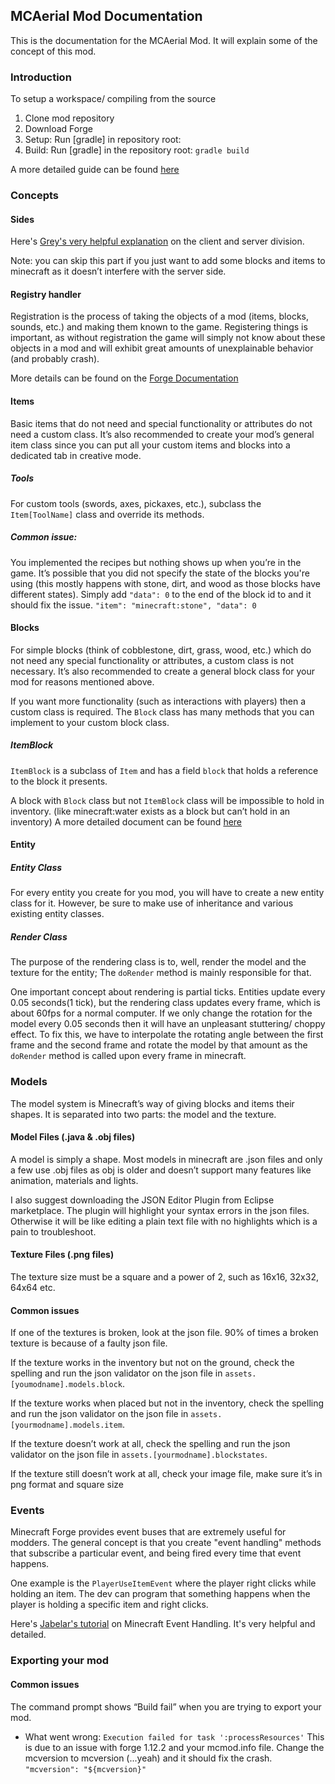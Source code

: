 ## MCAerial Mod Documentation
This is the documentation for the MCAerial Mod. It will explain some of the concept of this mod.

### Introduction

To setup a workspace/ compiling from the source
1. Clone mod repository
2. Download Forge
3. Setup: Run [gradle] in repository root:
4. Build: Run [gradle] in the repository root: `gradle build`

A more detailed guide can be found [here](https://forums.minecraftforge.net/topic/13860-tutorial-getting-started-with-forgegradle/)


### Concepts
#### Sides
Here's [Grey's very helpful explanation](http://greyminecraftcoder.blogspot.com/2013/10/client-server-communication-using.html) on the client and server division.

Note: you can skip this part if you just want to add some blocks and items to minecraft as it doesn’t interfere with the server side.


#### Registry handler
Registration is the process of taking the objects of a mod (items, blocks, sounds, etc.) and making them known to the game. Registering things is important, as without registration the game will simply not know about these objects in a mod and will exhibit great amounts of unexplainable behavior (and probably crash).

More details can be found on the [Forge Documentation](https://mcforge.readthedocs.io/en/1.12.x/concepts/registries/)

#### Items
Basic items that do not need and special functionality or attributes do not need a custom class. It’s also recommended to create your mod’s general item class since you can put all your custom items and blocks into a dedicated tab in creative mode.

##### Tools
For custom tools (swords, axes, pickaxes, etc.), subclass the `Item[ToolName]` class and override its methods.

##### Common issue:
You implemented the recipes but nothing shows up when you’re in the game. It’s possible that you did not specify the state of the blocks you're using (this mostly happens with stone, dirt, and wood as those blocks have different states).  Simply add `"data": 0` to the end of the block id to and it should fix the issue.
`"item": "minecraft:stone", "data": 0`


#### Blocks
For simple blocks (think of cobblestone, dirt, grass, wood, etc.) which do not need any special functionality or attributes, a custom class is not necessary. It’s also recommended to create a general block class for your mod for reasons mentioned above.

If you want more functionality (such as interactions with players) then a custom class is required. The `Block` class has many methods that you can implement to your custom block class.

##### ItemBlock
`ItemBlock` is a subclass of `Item` and has a field `block` that holds a reference to the block it presents.

A block with `Block` class but not `ItemBlock` class will be impossible to hold in inventory. (like minecraft:water exists as a block but can’t hold in an inventory)
A more detailed document can be found [here](https://mcforge.readthedocs.io/en/1.12.x/blocks/blocks/)


#### Entity
##### Entity Class
For every entity you create for you mod, you will have to create a new entity class for it. However, be sure to make use of inheritance and various existing entity classes.

##### Render Class
The purpose of the rendering class is to, well, render the model and the texture for the entity; The `doRender` method is mainly responsible for that.

One important concept about rendering is partial ticks. Entities update every 0.05 seconds(1 tick), but the rendering class updates every frame, which is about 60fps for a normal computer. If we only change the rotation for the model every 0.05 seconds then it will have an unpleasant stuttering/ choppy effect. To fix this, we have to interpolate the rotating angle between the first frame and the second frame and rotate the model by that amount as the `doRender` method is called upon every frame in minecraft.


### Models
The model system is Minecraft’s way of giving blocks and items their shapes. It is separated into two parts: the model and the texture.

#### Model Files (.java & .obj files)
A model is simply a shape. Most models in minecraft are .json files and only a few use .obj files as obj is older and doesn’t support many features like animation, materials and lights.

I also suggest downloading the JSON Editor Plugin from Eclipse marketplace. The plugin will highlight your syntax errors in the json files. Otherwise it will be like editing a plain text file with no highlights which is a pain to troubleshoot.

#### Texture Files (.png files)
The texture size must be a square and a power of 2, such as 16x16, 32x32, 64x64 etc.

#### Common issues
If one of the textures is broken, look at the json file. 90% of times a broken texture is because of a faulty json file.

If the texture works in the inventory but not on the ground, check the spelling and run the json validator on the json file in `assets.[youmodname].models.block`.

If the texture works when placed but not in the inventory, check the spelling and run the json validator on the json file in `assets.[yourmodname].models.item`.

If the texture doesn’t work at all, check the spelling and run the json validator on the json file in `assets.[yourmodname].blockstates`.

If the texture still doesn’t work at all, check your image file, make sure it’s in png format and square size


### Events
Minecraft Forge provides event buses that are extremely useful for modders. The general concept is that you create "event handling" methods that subscribe a particular event, and being fired every time that event happens.

One example is the `PlayerUseItemEvent` where the player right clicks while holding an item. The dev can program that something happens when the player is holding a specific item and right clicks.

Here's [Jabelar's tutorial](http://jabelarminecraft.blogspot.com/p/minecraft-forge-172-event-handling.html) on Minecraft Event Handling. It's very helpful and detailed.


### Exporting your mod

#### Common issues
The command prompt shows “Build fail” when you are trying to export your mod.
* What went wrong:
`Execution failed for task ':processResources'`
This is due to an issue with forge 1.12.2 and your mcmod.info file. Change the mcversion to mcversion (...yeah) and it should fix the crash.
`"mcversion": "${mcversion}"`
